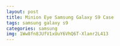 ```yaml
---
layout: post
title: Minion Eye Samsung Galaxy S9 Case
tags: samsung galaxy s9
categories: samsung
img: 1Ww8fn8JUfV1xUuY6VhQ6T-Xlanr2L413
---
```

